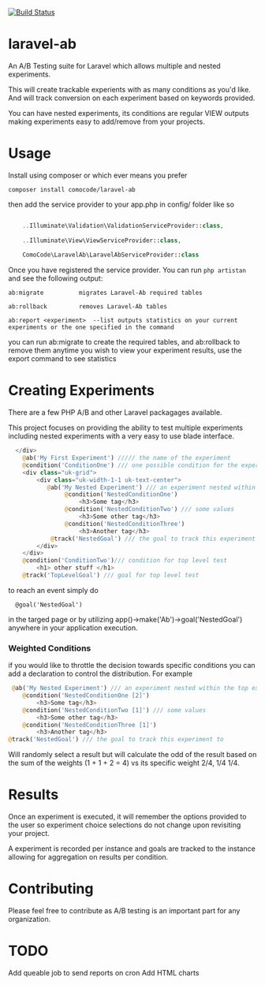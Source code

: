 [![Build Status](https://travis-ci.org/comocode/laravel-ab.png)](https://travis-ci.org/comocode/laravel-ab)

laravel-ab
==========

An A/B Testing suite for Laravel which allows multiple and nested experiments.

This will create trackable experients with as many conditions as you'd like. 
And will track conversion on each experiment based on keywords provided. 

You can have nested experiments, its conditions are regular VIEW outputs
making experiments easy to add/remove from your projects.


Usage
==========

Install using composer or which ever means you prefer

```
composer install comocode/laravel-ab 
```

then add the service provider to your app.php in config/ folder like so

```php

    ..Illuminate\Validation\ValidationServiceProvider::class,
    
    ..Illuminate\View\ViewServiceProvider::class,
    
    ComoCode\LaravelAb\LaravelAbServiceProvider::class
```

Once you have registered the service provider. You can run `php artistan`
and see the following output:
     
    ab:migrate          migrates Laravel-Ab required tables
    
    ab:rollback         removes Laravel-Ab tables
    
    ab:report <experiment>  --list outputs statistics on your current experiments or the one specified in the command
    
    
you can run ab:migrate to create the required tables, and ab:rollback to remove them anytime you wish
to view your experiment results, use the export command to see statistics


Creating Experiments
==========

There are a few PHP A/B and other Laravel packagages available.

This project focuses on providing the ability to test multiple experiments
including nested experiments with a very easy to use blade interface.

```php
  </div>
    @ab('My First Experiment') ///// the name of the experiment
    @condition('ConditionOne') /// one possible condition for the experiment
    <div class="uk-grid">
        <div class="uk-width-1-1 uk-text-center">
           @ab('My Nested Experiment') /// an experiment nested within the top experiment
                @condition('NestedConditionOne')
                    <h3>Some tag</h3>
                @condition('NestedConditionTwo') /// some values
                    <h3>Some other tag</h3>
                @condition('NestedConditionThree')
                    <h3>Another tag</h3>
            @track('NestedGoal') /// the goal to track this experiment to
        </div>
    </div>
    @condition('ConditionTwo')/// condition for top level test
        <h1> other stuff </h1>
    @track('TopLevelGoal') /// goal for top level test

```
to reach an event simply do
```
  @goal('NestedGoal')   

```
in the targed page or by utilizing app()->make('Ab')->goal('NestedGoal') anywhere in your application execution.


### Weighted Conditions 

if you would like to throttle the decision towards specific conditions you can add a declaration to control the distribution. 
For example
```php
 @ab('My Nested Experiment') /// an experiment nested within the top experiment
    @condition('NestedConditionOne [2]')
        <h3>Some tag</h3>
    @condition('NestedConditionTwo [1]') /// some values
        <h3>Some other tag</h3>
    @condition('NestedConditionThree [1]')
        <h3>Another tag</h3>
@track('NestedGoal') /// the goal to track this experiment to
```

Will randomly select a result but will calculate the odd of the result based on the sum of the weights (1 + 1 + 2 = 4)  vs its specific weight 2/4, 1/4 1/4.


Results
==========
Once an experiment is executed, it will remember the options provided to the user so experiment choice selections do not change upon revisiting your project. 

A experiment is recorded per instance and goals are tracked to the instance allowing for aggregation on results per condition. 

Contributing
==========
Please feel free to contribute as A/B testing is an important part for any organization. 


TODO
==========
Add queable job to send reports on cron
Add HTML charts